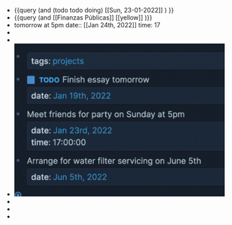 - {{query (and (todo todo doing) [[Sun, 23-01-2022]] ) }}
- {{query (and [[Finanzas Públicas]] [[yellow]] )}}
- tomorrow at 5pm
  date:: [[Jan 24th, 2022]]
  time: 17
-
-
- ![image.png](../assets/image_1642943904681_0.png)
-
-
-